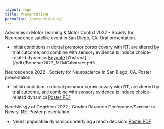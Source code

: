 ```yaml
---
layout: page
title: Presentations
permalink: /presentations/
---
```


Advances in Motor Learning & Motor Control 2022 - Society for Neuroscience satellite event in San Diego, CA. Oral presentation.

* Initial conditions in dorsal premotor cortex covary with RT, are altered by trial outcome, and combine with sensory evidence to induce choice-related dynamics [Keynote](/pdfs/Boucher2022_MLMCtalk.key) [Abstract] (/pdfs/Boucher2022_MLMCabstract.pdf)

Neuroscience 2022 - Society for Neuroscience in San Diego, CA. Poster presentation.

* Initial conditions in dorsal premotor cortex covary with RT, are altered by trial outcome, and combine with sensory evidence to induce choice-related dynamics [Poster PDF](/pdfs/Boucher2022_SFNposter.pdf)

Neurbiology of Cognition 2022 - Gordan Research Conference/Seminar in Newry, ME. Poster presentation. 

* Neural population dynamics underlying a reach decision: [Poster PDF](/pdfs/Boucher2022_GRS-GRC_Poster.pdf) 






